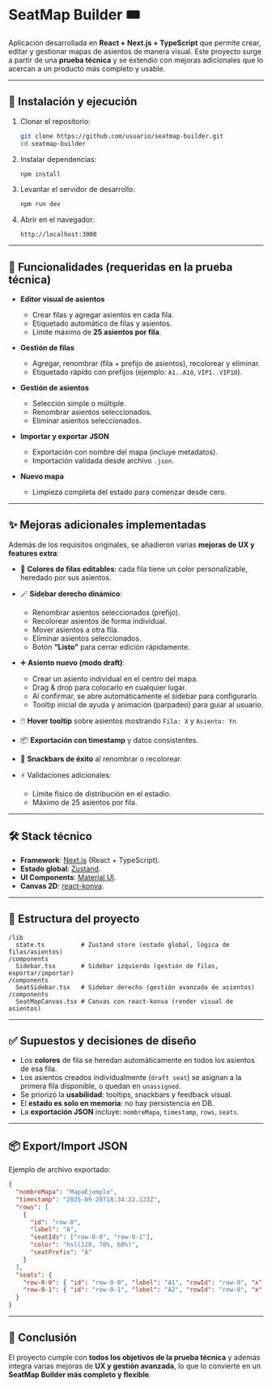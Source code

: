 # SeatMap Builder 🎟️

Aplicación desarrollada en **React + Next.js + TypeScript** que permite crear, editar y gestionar mapas de asientos de manera visual.
Este proyecto surge a partir de una **prueba técnica** y se extendió con mejoras adicionales que lo acercan a un producto más completo y usable.

---

## 🚀 Instalación y ejecución

1. Clonar el repositorio:

   ```bash
   git clone https://github.com/usuario/seatmap-builder.git
   cd seatmap-builder
   ```

2. Instalar dependencias:

   ```bash
   npm install
   ```

3. Levantar el servidor de desarrollo:

   ```bash
   npm run dev
   ```

4. Abrir en el navegador:

   ```
   http://localhost:3000
   ```

---

## 📝 Funcionalidades (requeridas en la prueba técnica)

* **Editor visual de asientos**

  * Crear filas y agregar asientos en cada fila.
  * Etiquetado automático de filas y asientos.
  * Límite máximo de **25 asientos por fila**.

* **Gestión de filas**

  * Agregar, renombrar (fila + prefijo de asientos), recolorear y eliminar.
  * Etiquetado rápido con prefijos (ejemplo: `A1..A10`, `VIP1..VIP10`).

* **Gestión de asientos**

  * Selección simple o múltiple.
  * Renombrar asientos seleccionados.
  * Eliminar asientos seleccionados.

* **Importar y exportar JSON**

  * Exportación con nombre del mapa (incluye metadatos).
  * Importación validada desde archivo `.json`.

* **Nuevo mapa**

  * Limpieza completa del estado para comenzar desde cero.

---

## ✨ Mejoras adicionales implementadas

Además de los requisitos originales, se añadieron varias **mejoras de UX y features extra**:

* 🎨 **Colores de filas editables**: cada fila tiene un color personalizable, heredado por sus asientos.
* 🪄 **Sidebar derecho dinámico**:

  * Renombrar asientos seleccionados (prefijo).
  * Recolorear asientos de forma individual.
  * Mover asientos a otra fila.
  * Eliminar asientos seleccionados.
  * Botón **“Listo”** para cerrar edición rápidamente.
* ➕ **Asiento nuevo (modo draft)**:

  * Crear un asiento individual en el centro del mapa.
  * Drag & drop para colocarlo en cualquier lugar.
  * Al confirmar, se abre automáticamente el sidebar para configurarlo.
  * Tooltip inicial de ayuda y animación (parpadeo) para guiar al usuario.
* 🖱️ **Hover tooltip** sobre asientos mostrando `Fila: X` y `Asiento: Yn`.
* 📦 **Exportación con timestamp** y datos consistentes.
* 🔔 **Snackbars de éxito** al renombrar o recolorear.
* ⚡ Validaciones adicionales:

  * Límite físico de distribución en el estadio.
  * Máximo de 25 asientos por fila.

---

## 🛠️ Stack técnico

* **Framework**: [Next.js](https://nextjs.org/) (React + TypeScript).
* **Estado global**: [Zustand](https://github.com/pmndrs/zustand).
* **UI Components**: [Material UI](https://mui.com/).
* **Canvas 2D**: [react-konva](https://konvajs.org/).

---

## 📂 Estructura del proyecto

```
/lib
  state.ts          # Zustand store (estado global, lógica de filas/asientos)
/components
  Sidebar.tsx       # Sidebar izquierdo (gestión de filas, exportar/importar)
/components
  SeatSidebar.tsx   # Sidebar derecho (gestión avanzada de asientos)
/components
  SeatMapCanvas.tsx # Canvas con react-konva (render visual de asientos)
```

---

## ✅ Supuestos y decisiones de diseño

* Los **colores** de fila se heredan automáticamente en todos los asientos de esa fila.
* Los asientos creados individualmente (`draft seat`) se asignan a la primera fila disponible, o quedan en `unassigned`.
* Se priorizó la **usabilidad**: tooltips, snackbars y feedback visual.
* El **estado es solo en memoria**: no hay persistencia en DB.
* La **exportación JSON** incluye: `nombreMapa`, `timestamp`, `rows`, `seats`.

---

## 📦 Export/Import JSON

Ejemplo de archivo exportado:

```json
{
  "nombreMapa": "MapaEjemplo",
  "timestamp": "2025-09-20T18:34:22.123Z",
  "rows": [
    {
      "id": "row-0",
      "label": "A",
      "seatIds": ["row-0-0", "row-0-1"],
      "color": "hsl(120, 70%, 60%)",
      "seatPrefix": "A"
    }
  ],
  "seats": {
    "row-0-0": { "id": "row-0-0", "label": "A1", "rowId": "row-0", "x": 600, "y": 200, "color": "hsl(120, 70%, 60%)" },
    "row-0-1": { "id": "row-0-1", "label": "A2", "rowId": "row-0", "x": 650, "y": 200, "color": "hsl(120, 70%, 60%)" }
  }
}
```

---

## 📌 Conclusión

El proyecto cumple con **todos los objetivos de la prueba técnica** y además integra varias mejoras de **UX y gestión avanzada**, lo que lo convierte en un **SeatMap Builder más completo y flexible**.

